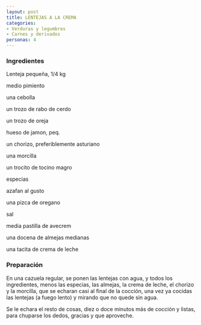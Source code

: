 ```yaml
---
layout: post
title: LENTEJAS A LA CREMA
categories:
- Verduras y legumbres
- Carnes y derivados
personas: 4 
---
```

<h3>Ingredientes</h3>
Lenteja pequeña, 1/4 kg

medio pimiento

una cebolla

un trozo de rabo de cerdo

un trozo de oreja

hueso de jamon, peq.

un chorizo, preferiblemente asturiano

una morcilla

un trocito de tocino magro

especias

azafan al gusto

una pizca de oregano

sal

media pastilla de avecrem

una docena de almejas medianas

una tacita de crema de leche

<h3>Preparación</h3>
En una cazuela regular, se ponen las lentejas con agua, y todos los ingredientes, menos las especias, las almejas, la crema de leche, el chorizo y la morcilla, que se echaran casi al final de la cocción, una vez ya cocidas las lentejas (a fuego lento) y mirando que no quede sin agua.

Se le echara el resto de cosas, diez o doce minutos más de cocción y listas, para chuparse los dedos, gracias y que aproveche.